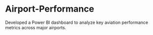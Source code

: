 # Airport-Performance
Developed a Power BI dashboard to analyze key aviation performance metrics across major airports.
